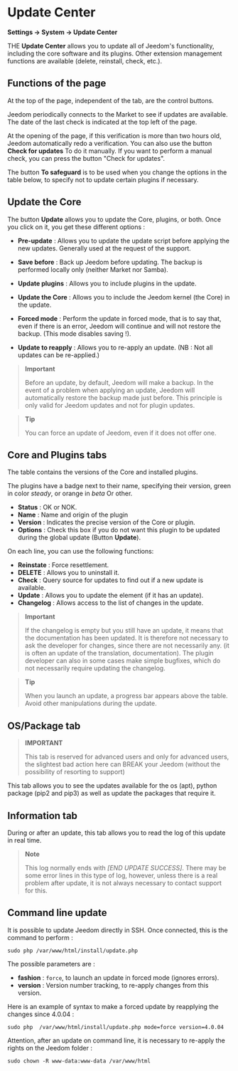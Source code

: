 # Update Center
**Settings → System → Update Center**


THE **Update Center** allows you to update all of Jeedom&#39;s functionality, including the core software and its plugins.
Other extension management functions are available (delete, reinstall, check, etc.).


## Functions of the page

At the top of the page, independent of the tab, are the control buttons.

Jeedom periodically connects to the Market to see if updates are available. The date of the last check is indicated at the top left of the page.

At the opening of the page, if this verification is more than two hours old, Jeedom automatically redo a verification.
You can also use the button **Check for updates** To do it manually.
If you want to perform a manual check, you can press the button "Check for updates".

The button **To safeguard** is to be used when you change the options in the table below, to specify not to update certain plugins if necessary.

## Update the Core

The button **Update** allows you to update the Core, plugins, or both.
Once you click on it, you get these different options :
- **Pre-update** : Allows you to update the update script before applying the new updates. Generally used at the request of the support.
- **Save before** : Back up Jeedom before updating. The backup is performed locally only (neither Market nor Samba).
- **Update plugins** : Allows you to include plugins in the update.
- **Update the Core** : Allows you to include the Jeedom kernel (the Core) in the update.

- **Forced mode** : Perform the update in forced mode, that is to say that, even if there is an error, Jeedom will continue and will not restore the backup. (This mode disables saving !).
- **Update to reapply** : Allows you to re-apply an update. (NB : Not all updates can be re-applied.)

> **Important**
>
> Before an update, by default, Jeedom will make a backup. In the event of a problem when applying an update, Jeedom will automatically restore the backup made just before. This principle is only valid for Jeedom updates and not for plugin updates.

> **Tip**
>
> You can force an update of Jeedom, even if it does not offer one.

## Core and Plugins tabs

The table contains the versions of the Core and installed plugins.

The plugins have a badge next to their name, specifying their version, green in color *steady*, or orange in *beta* Or other.

- **Status** : OK or NOK.
- **Name** : Name and origin of the plugin
- **Version** : Indicates the precise version of the Core or plugin.
- **Options** : Check this box if you do not want this plugin to be updated during the global update (Button **Update**).

On each line, you can use the following functions:

- **Reinstate** : Force resettlement.
- **DELETE** : Allows you to uninstall it.
- **Check** : Query source for updates to find out if a new update is available.
- **Update** : Allows you to update the element (if it has an update).
- **Changelog** : Allows access to the list of changes in the update.

> **Important**
>
> If the changelog is empty but you still have an update, it means that the documentation has been updated. It is therefore not necessary to ask the developer for changes, since there are not necessarily any. (it is often an update of the translation, documentation).
> The plugin developer can also in some cases make simple bugfixes, which do not necessarily require updating the changelog.

> **Tip**
>
> When you launch an update, a progress bar appears above the table. Avoid other manipulations during the update.

## OS/Package tab

> **IMPORTANT**
>
> This tab is reserved for advanced users and only for advanced users, the slightest bad action here can BREAK your Jeedom (without the possibility of resorting to support)

This tab allows you to see the updates available for the os (apt), python package (pip2 and pip3) as well as update the packages that require it. 

## Information tab

During or after an update, this tab allows you to read the log of this update in real time.

> **Note**
>
> This log normally ends with *[END UPDATE SUCCESS]*. There may be some error lines in this type of log, however, unless there is a real problem after update, it is not always necessary to contact support for this.

## Command line update

It is possible to update Jeedom directly in SSH.
Once connected, this is the command to perform :

``````sudo php /var/www/html/install/update.php``````

The possible parameters are :

- **fashion** : `force`, to launch an update in forced mode (ignores errors).
- **version** : Version number tracking, to re-apply changes from this version.

Here is an example of syntax to make a forced update by reapplying the changes since 4.0.04 :

``````sudo php  /var/www/html/install/update.php mode=force version=4.0.04``````

Attention, after an update on command line, it is necessary to re-apply the rights on the Jeedom folder :

``````sudo chown -R www-data:www-data /var/www/html``````
